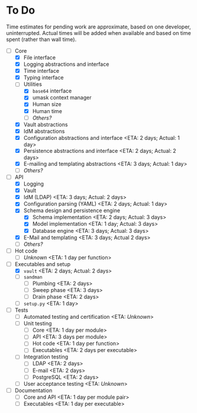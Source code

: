 # To Do

Time estimates for pending work are approximate, based on one developer,
uninterrupted. Actual times will be added when available and based on
time spent (rather than wall time).

* [ ] Core
  * [x] File interface
  * [x] Logging abstractions and interface
  * [x] Time interface
  * [x] Typing interface
  * [ ] Utilities
    * [x] `base64` interface
    * [x] umask context manager
    * [x] Human size
    * [x] Human time
    * [ ] *Others?*
  * [x] Vault abstractions
  * [x] IdM abstractions
  * [x] Configuration abstractions and interface      <ETA: 2 days; Actual: 1 day>
  * [x] Persistence abstractions and interface        <ETA: 2 days; Actual: 2 days>
  * [x] E-mailing and templating abstractions         <ETA: 3 days; Actual: 1 day>
  * [ ] *Others?*
* [ ] API
  * [x] Logging
  * [x] Vault
  * [x] IdM (LDAP)                                    <ETA: 3 days; Actual: 2 days>
  * [x] Configuration parsing (YAML)                  <ETA: 2 days; Actual: 1 day>
  * [x] Schema design and persistence engine
    * [x] Schema implementation                       <ETA: 2 days; Actual: 3 days>
    * [x] Model implementation                        <ETA: 1 day; Actual: 3 days>
    * [x] Database engine                             <ETA: 3 days; Actual: 3 days>
  * [x] E-Mail and templating                         <ETA: 3 days; Actual 2 days>
  * [ ] *Others?*
* [ ] Hot code
  * [ ] *Unknown*                                     <ETA: 1 day per function>
* [ ] Executables and setup
  * [x] `vault`                                       <ETA: 2 days; Actual: 2 days>
  * [ ] `sandman`
    * [ ] Plumbing                                    <ETA: 2 days>
    * [ ] Sweep phase                                 <ETA: 3 days>
    * [ ] Drain phase                                 <ETA: 2 days>
  * [ ] `setup.py`                                    <ETA: 1 day>
* [ ] Tests
  * [ ] Automated testing and certification           <ETA: *Unknown*>
  * [ ] Unit testing
    * [ ] Core                                        <ETA: 1 day per module>
    * [ ] API                                         <ETA: 3 days per module>
    * [ ] Hot code                                    <ETA: 1 day per function>
    * [ ] Executables                                 <ETA: 2 days per executable>
  * [ ] Integration testing
    * [ ] LDAP                                        <ETA: 2 days>
    * [ ] E-mail                                      <ETA: 2 days>
    * [ ] PostgreSQL                                  <ETA: 2 days>
  * [ ] User acceptance testing                       <ETA: *Unknown*>
* [ ] Documentation
  * [ ] Core and API                                  <ETA: 1 day per module pair>
  * [ ] Executables                                   <ETA: 1 day per executable>
